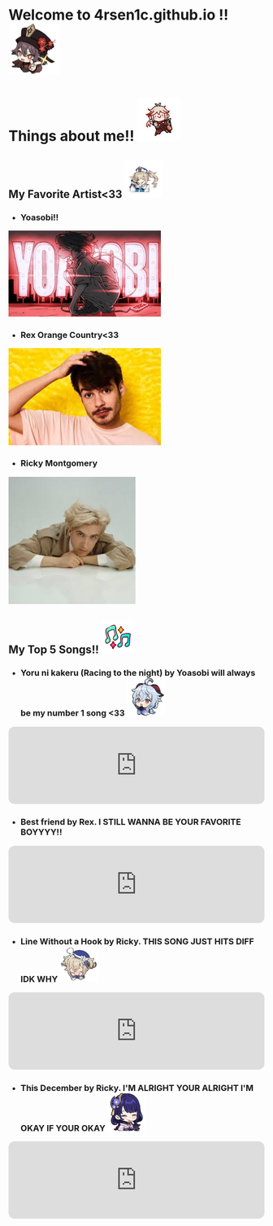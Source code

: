 # **Welcome to 4rsen1c.github.io !!** <img src="STICKERR_low.png" width="100" height="" />

# **Things about me!!** <img src="kaz.png" width="85" height="" />

## **My Favorite Artist<33** <img src="barbz2.png" width="75" height="" />

- ### Yoasobi!!
<img src="Yoasabi.png" width="300" height="" />

- ### Rex Orange Country<33
<img src="Rex.png" width="300" height="" />

- ### Ricky Montgomery
<img src="Ricky.png" width="250" height="" />

## **My Top 5 Songs!!** <img src="music.png" width="65" height="" />

- ### Yoru ni kakeru (Racing to the night) by Yoasobi will always be my number 1 song <33 <img src="Ganyuu.png" width="75" height="" />
 <iframe style="border-radius:12px" src="https://open.spotify.com/embed/track/3dPtXHP0oXQ4HCWHsOA9js?utm_source=generator" width="100%" height="152" frameBorder="0" allowfullscreen="" allow="autoplay; clipboard-write; encrypted-media; fullscreen; picture-in-picture" loading="lazy"></iframe>

- ### Best friend by Rex. I STILL WANNA BE YOUR FAVORITE BOYYYY!! 
<iframe style="border-radius:12px" src="https://open.spotify.com/embed/track/47Bg6IrMed1GPbxRgwH2aC?utm_source=generator" width="100%" height="152" frameBorder="0" allowfullscreen="" allow="autoplay; clipboard-write; encrypted-media; fullscreen; picture-in-picture" loading="lazy"></iframe>

- ### Line Without a Hook by Ricky. THIS SONG JUST HITS DIFF IDK WHY <img src="barbz3.png" width="75" height="" />
<iframe style="border-radius:12px" src="https://open.spotify.com/embed/track/5NvOZCjZaGGGL597exlQWv?utm_source=generator" width="100%" height="152" frameBorder="0" allowfullscreen="" allow="autoplay; clipboard-write; encrypted-media; fullscreen; picture-in-picture" loading="lazy"></iframe>

- ### This December by Ricky. I'M ALRIGHT YOUR ALRIGHT I'M OKAY IF YOUR OKAY <img src="ridinshugan.png" width="75" height="" />
<iframe style="border-radius:12px" src="https://open.spotify.com/embed/track/3gjRRs7gmh3Euynu1cau1d?utm_source=generator" width="100%" height="152" frameBorder="0" allowfullscreen="" allow="autoplay; clipboard-write; encrypted-media; fullscreen; picture-in-picture" loading="lazy"></iframe>


